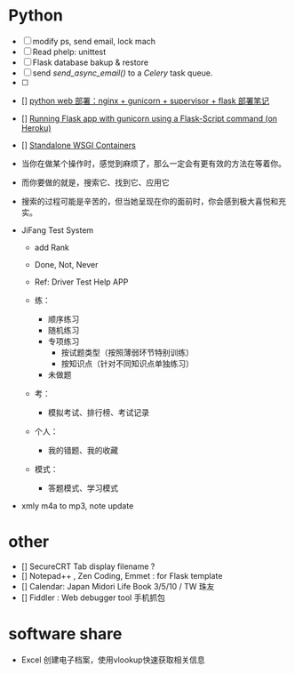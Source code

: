 ﻿# Python

- [ ] modify ps, send email, lock mach
- [ ] Read phelp: unittest
- [ ] Flask database bakup & restore
- [ ] send *send_async_email()* to a *Celery* task queue.
- [ ] 

- [] [python web 部署：nginx + gunicorn + supervisor + flask 部署笔记](https://www.textarea.com/rsj217/python-web-bushu-nginx-gunicorn-supervisor-flask-bushu-biji-107/)


- [] [Running Flask app with gunicorn using a Flask-Script command (on Heroku)](http://devblog.michalski.im/2013/01/06/running-flask-app-with-gunicorn-using-a-flask-script-command-on-heroku/)
- [] [Standalone WSGI Containers](http://flask.pocoo.org/docs/0.10/deploying/wsgi-standalone/#gunicorn)

* 当你在做某个操作时，感觉到麻烦了，那么一定会有更有效的方法在等着你。
* 而你要做的就是，搜索它、找到它、应用它
* 搜索的过程可能是辛苦的，但当她呈现在你的面前时，你会感到极大喜悦和充实。

* JiFang Test System
    * add Rank
    * Done, Not, Never
    * Ref: Driver Test Help APP
    
    * 练：
        * 顺序练习
        * 随机练习
        * 专项练习
            * 按试题类型（按照薄弱环节特别训练）
            * 按知识点（针对不同知识点单独练习）
        * 未做题
    * 考：
        * 模拟考试、排行榜、考试记录
    * 个人：
        * 我的错题、我的收藏
        
    * 模式：
        * 答题模式、学习模式
    
* xmly m4a to mp3, note update

# other
- [] SecureCRT Tab display filename ?
- [] Notepad++ , Zen Coding, Emmet : for Flask template
- [] Calendar: Japan Midori Life Book 3/5/10 / TW 珠友
- [] Fiddler : Web debugger tool 手机抓包


# software share

* Excel 创建电子档案，使用vlookup快速获取相关信息